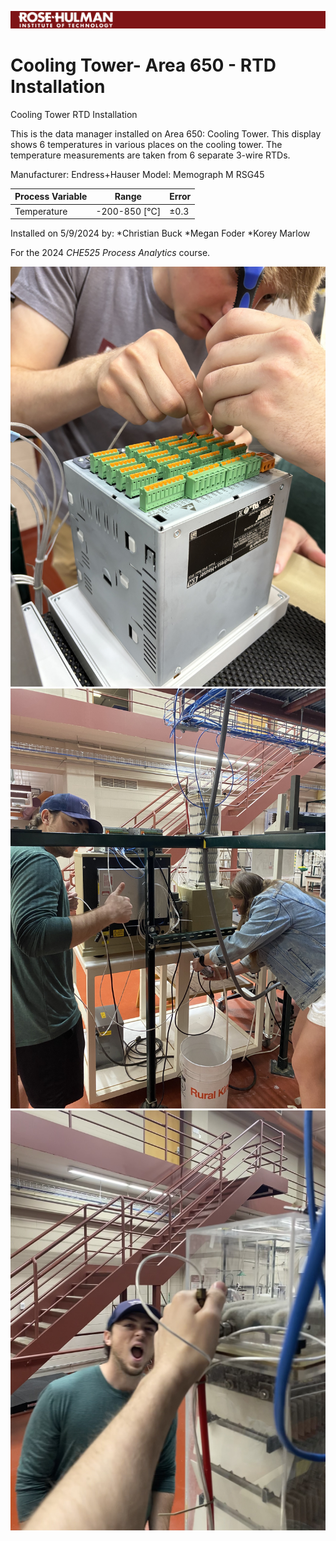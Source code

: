 ![RHIT Logo](https://raw.githubusercontent.com/koreymar/che525Instrumentation/main/RHITBanner.png)
# Cooling Tower- Area 650 - RTD Installation
Cooling Tower RTD Installation

This is the data manager installed on Area 650: Cooling Tower. This display shows 6 temperatures in various places on the cooling tower. The temperature measurements are taken from 6 separate 3-wire RTDs.

Manufacturer: Endress+Hauser
Model: Memograph M RSG45

|Process Variable|Range|Error|
|-|-|-|
|Temperature|-200-850 [°C]|±0.3|

Installed on 5/9/2024 by:
*Christian Buck
*Megan Foder
*Korey Marlow

 For the 2024 *CHE525 Process Analytics* course. 

![Install Photo](https://raw.githubusercontent.com/fodermeg/Cooling-Tower---650/main/Image%20(5).jpeg)
![Install Photo](https://raw.githubusercontent.com/fodermeg/Cooling-Tower---650/main/Image%20(1).jpeg)
![Install Photo](https://raw.githubusercontent.com/fodermeg/Cooling-Tower---650/main/Image%20(6).jpeg)
